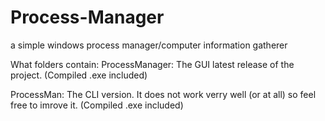 # Process-Manager
a simple windows process manager/computer information gatherer

What folders contain:
ProcessManager: The GUI latest release of the project. (Compiled .exe included)

ProcessMan: The CLI version. It does not work verry well (or at all) so feel free to imrove it. (Compiled .exe included)

